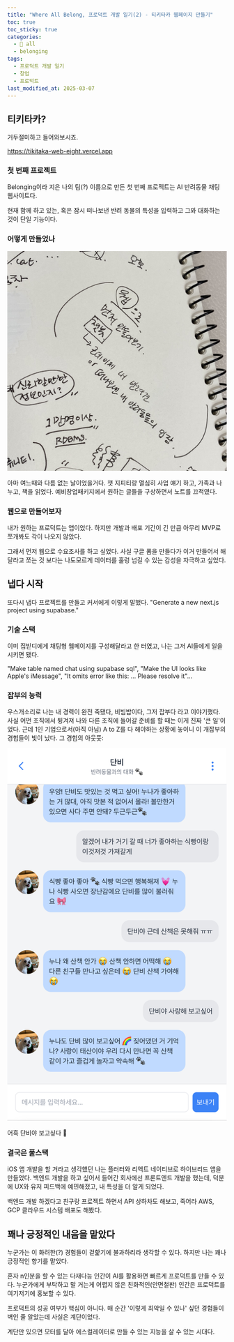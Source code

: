 ```yaml
---
title: "Where All Belong, 프로덕트 개발 일기(2) - 티키타카 웹페이지 만들기"
toc: true
toc_sticky: true
categories:
  - 📂 all
  - belonging
tags:
  - 프로덕트 개발 일기
  - 창업
  - 프로덕트
last_modified_at: 2025-03-07
---
```


## 티키타카?

거두절미하고 들어와보시죠.

https://tikitaka-web-eight.vercel.app

### 첫 번째 프로젝트

Belonging이라 지은 나의 팀(?) 이름으로 만든 첫 번째 프로젝트는 AI 반려동물 채팅 웹사이트다.

현재 함께 하고 있는, 혹은 잠시 떠나보낸 반려 동물의 특성을 입력하고 그와 대화하는 것이 단일 기능이다.

### 어떻게 만들었나

![image](/assets/images/all/writings.jpeg)

아마 여느때와 다름 없는 날이었을거다. 챗 지피티랑 열심히 사업 얘기 하고, 가족과 나누고, 책을 읽었다. 예비창업패키지에서 원하는 글들을 구상하면서 노트를 끄적였다.

### 웹으로 만들어보자

내가 원하는 프로덕트는 앱이었다. 하지만 개발과 배포 기간이 긴 만큼 아무리 MVP로 쪼개봐도 각이 나오지 않았다.

그래서 먼저 웹으로 수요조사를 하고 싶었다. 사실 구글 폼을 만들다가 이거 만들어서 해달라고 쪼는 것 보다는 나도모르게 데이터를 훌렁 넘길 수 있는 감성을 자극하고 싶었다.

## 냅다 시작

또다시 냅다 프로젝트를 만들고 커서에게 이렇게 말했다. "Generate a new next.js project using supabase."

### 기술 스택

이미 집빋디에게 채팅형 웹페이지를 구성해달라고 한 터였고, 나는 그저 AI들에게 일을 시키면 됐다.

"Make table named chat using supabase sql", "Make the UI looks like Apple's iMessage", "It omits error like this: ... Please resolve it"...

### 잡부의 능력

우스개소리로 나는 내 경력이 완전 죽됐다, 비빔밥이다, 그저 잡부다 라고 이야기했다. 사실 어떤 조직에서 튕겨져 나와 다른 조직에 들어갈 준비를 할 때는 이게 진짜 '큰 일'이었다. 근데 1인 기업으로서(아직 아님) A to Z를 다 해야하는 상황에 놓이니 이 개잡부의 경험들이 빛이 났다. 그 경험의 아웃풋:

![screenshot](/assets/images/all/screenshot.jpg)

어흑 단비야 보고싶다 🥹

### 결국은 풀스택

iOS 앱 개발을 할 거라고 생각했던 나는 플러터와 리액트 네이티브로 하이브리드 앱을 만들었다. 백엔드 개발을 하고 싶어서 들어간 회사에선 프론트엔드 개발을 했는데, 덕분에 UX와 유저 피드백에 예민해졌고, 내 특성을 더 알게 되었다.

백엔드 개발 하겠다고 친구랑 프로젝트 하면서 API 상하차도 해보고, 죽어라 AWS, GCP 클라우드 시스템 배포도 해봤다.

## 꽤나 긍정적인 내음을 맡았다

누군가는 이 화려한(?) 경험들이 겉핥기에 불과하리라 생각할 수 있다. 하지만 나는 꽤나 긍정적인 향기를 맡았다.

혼자 n인분을 할 수 있는 다재다능 인간이 AI를 활용하면 빠르게 프로덕트를 만들 수 있다. 누군가에게 부탁하고 말 거는게 어렵지 않은 친화적인(안면철판) 인간은 프로덕트를 여기저기에 홍보할 수 있다.

프로덕트의 성공 여부가 핵심이 아니다. 매 순간 '이렇게 최악일 수 있나' 싶던 경험들이 벽인 줄 알았는데 사실은 계단이었다.

계단만 있으면 모터를 달아 에스컬레이터로 만들 수 있는 지능을 살 수 있는 시대다.
